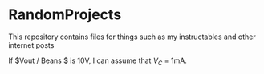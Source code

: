 # RandomProjects
This repository contains files for things such as my instructables and other internet posts

If $Vout / Beans $ is 10V, I can assume that $V_C$ = 1mA.
